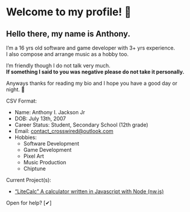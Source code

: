 # Welcome to my profile! 👋
## Hello there, my name is **Anthony**.  
I’m a 16 yrs old software and game developer with 3+ yrs experience.  
I also compose and arrange music as a hobby too.  
  
I’m friendly though I do not talk very much.  
**If something I said to you was negative please do not take it personally.**

Anyways thanks for reading my bio and I hope you have a good day or night. 👋

CSV Format:
* Name: Anthony I. Jackson Jr
* DOB: July 13th, 2007
* Career Status: Student, Secondary School (12th grade)
* Email: contact_crosswired@outlook.com
* Hobbies:
  * Software Development
  * Game Development
  * Pixel Art
  * Music Production
  * Chiptune

Current Project(s):
* [“LiteCalc” A calculator written in Javascript with Node (nw.js)](https://github.com/CrossWired-Git/LiteCalc)

Open for help? [✔]
